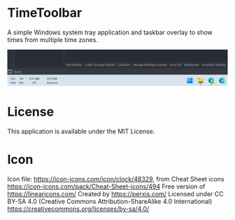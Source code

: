 # TimeToolbar
A simple Windows system tray application and taskbar overlay to show times from multiple time zones.

<img src="Images/MainToolbarScreenshot.png" />

# License
This application is available under the MIT License.

# Icon
Icon file: https://icon-icons.com/icon/clock/48329, from Cheat Sheet icons https://icon-icons.com/pack/Cheat-Sheet-icons/494
Free version of https://linearicons.com/
Created by https://perxis.com/
Licensed under CC BY-SA 4.0 (Creative Commons Attribution-ShareAlike 4.0 International)
https://creativecommons.org/licenses/by-sa/4.0/
